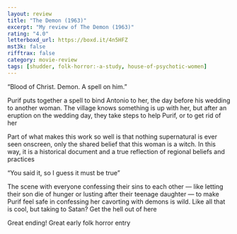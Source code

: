 ```yaml
---
layout: review
title: "The Demon (1963)"
excerpt: "My review of The Demon (1963)"
rating: "4.0"
letterboxd_url: https://boxd.it/4n5HFZ
mst3k: false
rifftrax: false
category: movie-review
tags: [shudder, folk-horror:-a-study, house-of-psychotic-women]
---
```


“Blood of Christ. Demon. A spell on him.”

Purif puts together a spell to bind Antonio to her, the day before his wedding to another woman. The village knows something is up with her, but after an eruption on the wedding day, they take steps to help Purif, or to get rid of her

Part of what makes this work so well is that nothing supernatural is ever seen onscreen, only the shared belief that this woman is a witch. In this way, it is a historical document and a true reflection of regional beliefs and practices

“You said it, so I guess it must be true”

The scene with everyone confessing their sins to each other — like letting their son die of hunger or lusting after their teenage daughter — to make Purif feel safe in confessing her cavorting with demons is wild. Like all that is cool, but taking to Satan? Get the hell out of here

Great ending! Great early folk horror entry
